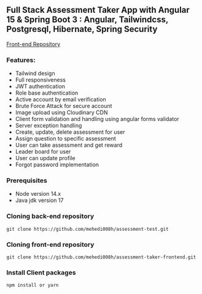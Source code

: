 ## Full Stack Assessment Taker App with Angular 15 & Spring Boot 3 : Angular, Tailwindcss, Postgresql, Hibernate, Spring Security
[Front-end Repository](https://github.com/mehedi008h/assessment-taker-frontend)
### Features:
- Tailwind design
- Full responsiveness
- JWT authentication
- Role base authentication
- Active account by email verification
- Brute Force Attack for secure account
- Image upload using Cloudinary CDN
- Client form validation and handling using angular forms validator
- Server exception handling
- Create, update, delete assessment for user
- Assign question to specific assessment
- User can take assessment and get reward
- Leader board for user
- User can update profile
- Forgot password implementation

### Prerequisites
- Node version 14.x
- Java  jdk version 17

### Cloning back-end repository
```
git clone https://github.com/mehedi008h/assessment-test.git
```
### Cloning front-end repository
```
git clone https://github.com/mehedi008h/assessment-taker-frontend.git
```

### Install Client packages

```
npm install or yarn
```



